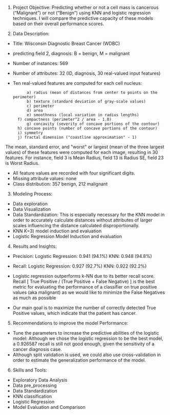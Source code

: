 1. Project Objective: Predicting  whether or not a cell mass is cancerous (“Malignant”) or not (“Benign”) using KNN and logistic regression techniques. I will compare the predictive capacity of these models based on their overall performance scores.

2. Data Description:
- Title: Wisconsin Diagnostic Breast Cancer (WDBC) 
- predicting field 2, diagnosis: B = benign, M = malignant
- Number of instances: 569
- Number of attributes: 32 (ID, diagnosis, 30 real-valued input features)
- Ten real-valued features are computed for each cell nucleus:

        	a) radius (mean of distances from center to points on the perimeter)
        	b) texture (standard deviation of gray-scale values)
        	c) perimeter
        	d) area
        	e) smoothness (local variation in radius lengths)
       	f) compactness (perimeter^2 / area - 1.0)
        	g) concavity (severity of concave portions of the contour)
       	h) concave points (number of concave portions of the contour)
       	i) symmetry
       	j) fractal dimension ("coastline approximation" - 1)
 
 
The mean, standard error, and "worst" or largest (mean of the three
largest values) of these features were computed for each image,
resulting in 30 features.  For instance, field 3 is Mean Radius, field
13 is Radius SE, field 23 is Worst Radius.
 
- All feature values are recorded with four significant digits.
-  Missing attribute values: none
 - Class distribution: 357 benign, 212 malignant


3.  Modeling Process:

- Data exploration
- Data Visualization
- Data Standardization: This is especially necessary for the KNN model in order to accurately calculate distances without attributes of larger scales influencing the distance calculated disproportionally.
- KNN K=3) model induction and evaluation
- Logistic Regression Model Induction and evaluation

4. Results and Insights:
   
- Precision:
Logistic Regression: 0.941 (94.1%)
KNN: 0.948 (94.8%)
- Recall:
Logistic Regression: 0.927 (92.7%)
KNN: 0.922 (92.2%)

- Logistic regression outperforms k-NN due to its better recall score.
Recall [ True Positive / (True Positive + False Negative) ] is the best metric for evaluating the performance of a classifier on true positive values (aka malignant) as we would like to minimize the False Negatives as much as possible
- Our main goal is to maximize the number of correctly detected True Positive values, which indicate that the patient has cancer.

5. Recommendations to improve the model Performance:

- Tune the parameters to increase the predictive abilities of the logistic model: Although we chose the logistic regression to be the best model, a 0.926587 recall is still not good enough, given the sensitivity of a cancer diagnosis case.
- Although split validation is used, we could also use cross-validation in order to estimate the generalization performance of the model.

6. Skills and Tools:

- Exploratory Data Analysis
- Data pre_processing
- Data Standardization
- KNN classification
- Logistic Regression
- Model Evaluation and Comparison

